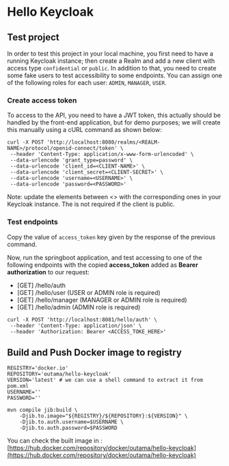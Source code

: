 # Hello Keycloak

## Test project

In order to test this project in your local machine, you first need to have a running Keycloak instance; then create a Realm and add a new client with access type `confidential` or `public`.
In addition to that, you need to create some fake users to test accessibility to some endpoints. You can assign one of the following roles for each user: `ADMIN`, `MANAGER`, `USER`.

### Create access token

To access to the API, you need to have a JWT token, this actually should be handled by the front-end application, but for demo purposes; we will create this manually using a cURL command as shown below:

```shell
curl -X POST 'http://localhost:8080/realms/<REALM-NAME>/protocol/openid-connect/token' \
 --header 'Content-Type: application/x-www-form-urlencoded' \
 --data-urlencode 'grant_type=password' \
 --data-urlencode 'client_id=<CLIENT-NAME>' \
 --data-urlencode 'client_secret=<CLIENT-SECRET>' \
 --data-urlencode 'username=<USERNAME>' \
 --data-urlencode 'password=<PASSWORD>'
```

Note: update the elements between <> with the corresponding ones in your Keycloak instance.
The **<CLIENT-SECRET>** is not required if the client is public.

### Test endpoints

Copy the value of `access_token` key given by the response of the previous command.

Now, run the springboot application, and test accessing to one of the following endpoints with the copied **access_token** added as **Bearer authorization** to our request: 
- [GET] /hello/auth
- [GET] /hello/user (USER or ADMIN role is required)
- [GET] /hello/manager (MANAGER or ADMIN role is required)
- [GET] /hello/admin (ADMIN role is required)

```shell
curl -X POST 'http://localhost:8081/hello/auth' \
 --header 'Content-Type: application/json' \
 --header 'Authorization: Bearer <ACCESS_TOKE_HERE>'
```

## Build and Push Docker image to registry

```shell
REGISTRY='docker.io'
REPOSITORY='outama/hello-keycloak'
VERSION='latest' # we can use a shell command to extract it from pom.xml
USERNAME=''
PASSWORD=''

mvn compile jib:build \
    -Djib.to.image="${REGISTRY}/${REPOSITORY}:${VERSION}" \
    -Djib.to.auth.username=$USERNAME \
    -Djib.to.auth.password=$PASSWORD
```

You can check the built image in : [https://hub.docker.com/repository/docker/outama/hello-keycloak](https://hub.docker.com/repository/docker/outama/hello-keycloak) 